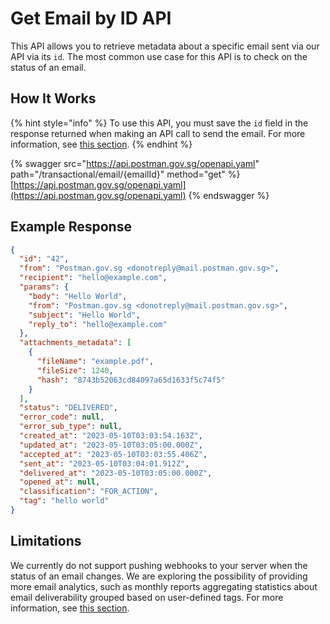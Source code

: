 # Get Email by ID API

This API allows you to retrieve metadata about a specific email sent via our API via its `id`. The most common use case for this API is to check on the status of an email.

## How It Works

{% hint style="info" %}
To use this API, you must save the `id` field in the response returned when making an API call to send the email. For more information, see [this section](send-email-api/#response-json-object).
{% endhint %}

{% swagger src="https://api.postman.gov.sg/openapi.yaml" path="/transactional/email/{emailId}" method="get" %}
[https://api.postman.gov.sg/openapi.yaml](https://api.postman.gov.sg/openapi.yaml)
{% endswagger %}

## Example Response

```json
{
  "id": "42",
  "from": "Postman.gov.sg <donotreply@mail.postman.gov.sg>",
  "recipient": "hello@example.com",
  "params": {
    "body": "Hello World",
    "from": "Postman.gov.sg <donotreply@mail.postman.gov.sg>",
    "subject": "Hello World",
    "reply_to": "hello@example.com"
  },
  "attachments_metadata": [
    {
      "fileName": "example.pdf",
      "fileSize": 1240,
      "hash": "8743b52063cd84097a65d1633f5c74f5"
    }
  ],
  "status": "DELIVERED",
  "error_code": null,
  "error_sub_type": null,
  "created_at": "2023-05-10T03:03:54.163Z",
  "updated_at": "2023-05-10T03:05:00.000Z",
  "accepted_at": "2023-05-10T03:03:55.406Z",
  "sent_at": "2023-05-10T03:04:01.912Z",
  "delivered_at": "2023-05-10T03:05:00.000Z",
  "opened_at": null,
  "classification": "FOR_ACTION",
  "tag": "hello world"
}
```

## Limitations

We currently do not support pushing webhooks to your server when the status of an email changes. We are exploring the possibility of providing more email analytics, such as monthly reports aggregating statistics about email deliverability grouped based on user-defined tags. For more information, see [this section](send-email-api/email-tagging-and-classification.md).
